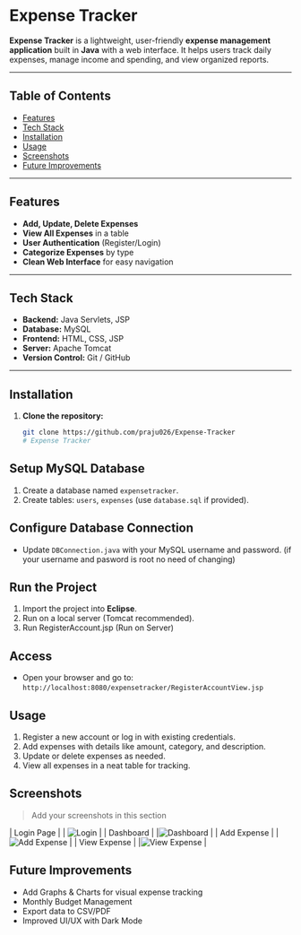 # Expense Tracker


**Expense Tracker** is a lightweight, user-friendly **expense management application** built in **Java** with a web interface. It helps users track daily expenses, manage income and spending, and view organized reports.

---

## Table of Contents

- [Features](#features)  
- [Tech Stack](#tech-stack)  
- [Installation](#installation)  
- [Usage](#usage)  
- [Screenshots](#screenshots)  
- [Future Improvements](#future-improvements)  

---

## Features

- **Add, Update, Delete Expenses**  
- **View All Expenses** in a table  
- **User Authentication** (Register/Login)  
- **Categorize Expenses** by type  
- **Clean Web Interface** for easy navigation  

---

## Tech Stack

- **Backend:** Java Servlets, JSP  
- **Database:** MySQL  
- **Frontend:** HTML, CSS, JSP  
- **Server:** Apache Tomcat  
- **Version Control:** Git / GitHub  

---

## Installation

1. **Clone the repository:**
   ```bash
   git clone https://github.com/praju026/Expense-Tracker
   # Expense Tracker

## Setup MySQL Database

1. Create a database named `expensetracker`.
2. Create tables: `users`, `expenses` (use `database.sql` if provided).

## Configure Database Connection

- Update `DBConnection.java` with your MySQL username and password. (if your username and pasword is root no need of changing)

## Run the Project

1. Import the project into **Eclipse**.
2. Run on a local server (Tomcat recommended).
3. Run RegisterAccount.jsp (Run on Server)

## Access

- Open your browser and go to: `http://localhost:8080/expensetracker/RegisterAccountView.jsp`

## Usage

1. Register a new account or log in with existing credentials.
2. Add expenses with details like amount, category, and description.
3. Update or delete expenses as needed.
4. View all expenses in a neat table for tracking.

## Screenshots

> Add your screenshots in this section

| Login Page |
| ![Login](screenshots/login.png) | 
| Dashboard |
|![Dashboard](screenshots/index.png) | 
| Add Expense |
|![Add Expense](screenshots/add.png) | 
| View Expense |
|![View Expense](screenshots/view.png) |

## Future Improvements

- Add Graphs & Charts for visual expense tracking
- Monthly Budget Management
- Export data to CSV/PDF
- Improved UI/UX with Dark Mode
